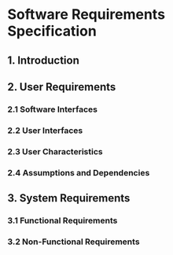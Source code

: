# Software Requirements Specification
## 1. Introduction
## 2. User Requirements
### 2.1 Software Interfaces
### 2.2 User Interfaces
### 2.3 User Characteristics
### 2.4 Assumptions and Dependencies
## 3. System Requirements
### 3.1 Functional Requirements
### 3.2 Non-Functional Requirements